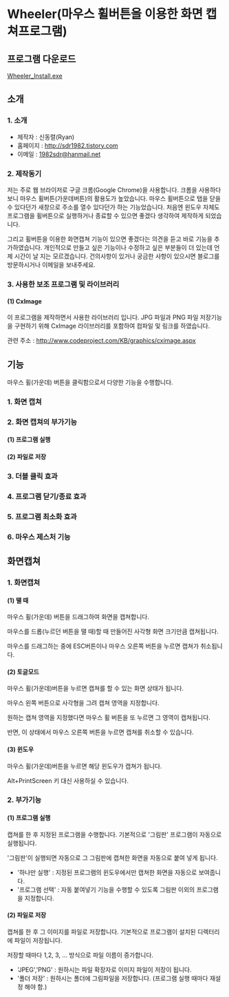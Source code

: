 # Wheeler(마우스 휠버튼을 이용한 화면 캡쳐프로그램)

## 프로그램 다운로드

[Wheeler_Install.exe](https://sdr1982.tistory.com/attachment/cfile6.uf@1767E8504D0DF7A0388199.exe)

## 소개
### 1. 소개

* 제작자 : 신동렬(Ryan)
* 홈페이지 : http://sdr1982.tistory.com
* 이메일 : 1982sdr@hanmail.net

### 2. 제작동기

저는 주로 웹 브라이저로 구글 크롬(Google Chrome)을 사용합니다. 크롬을 사용하다 보니 마우스 휠버튼(가운데버튼)의 활용도가 높았습니다. 마우스 휠버튼으로 탭을 닫을 수 있다던가 새창으로 주소를 열수 있다던가 하는 기능었습니다.  처음엔 윈도우 자체도 프로그램을 휠버튼으로 실행하거나 종료할 수 있으면 좋겠다 생각하여 제작하게 되었습니다.

그리고 휠버튼을 이용한 화면캡쳐 기능이 있으면 좋겠다는 의견을 듣고 바로 기능을 추가하였습니다. 개인적으로 만들고 싶은 기능이나 수정하고 싶은 부분들이 더 있는데 언제 시간이 날 지는 모르겠습니다. 건의사항이 있거나 궁금한 사항이 있으시면 블로그를 방문하시거나 이메일을 보내주세요.

### 3. 사용한 보조 프로그램 및 라이브러리
#### (1) CxImage

이 프로그램을 제작하면서 사용한 라이브러리 입니다. JPG 파일과 PNG 파일 저장기능을 구현하기 위해 CxImage 라이브러리를 포함하여 컴파일 및 링크를 하였습니다.

관련 주소 : http://www.codeproject.com/KB/graphics/cximage.aspx

## 기능

마우스 휠(가운데) 버튼을 클릭함으로서 다양한 기능을 수행합니다.

### 1. 화면 캡쳐
### 2. 화면 캡쳐의 부가기능
#### (1) 프로그램 실행
#### (2) 파일로 저장
### 3. 더블 클릭 효과
### 4. 프로그램 닫기/종료 효과
### 5. 프로그램 최소화 효과
### 6. 마우스 제스처 기능

## 화면캡쳐
### 1. 화면캡쳐
#### (1) 땔 때

마우스 휠(가운데) 버튼을 드래그하여 화면을 캡쳐합니다.

마우스를 드롭(누르던 버튼을 땔 때)할 때 만들어진 사각형 화면 크기만큼 캡쳐됩니다.

마우스를 드래그하는 중에 ESC버튼이나 마우스 오른쪽 버튼을 누르면 캡쳐가 취소됩니다.

#### (2) 토글모드

마우스 휠(가운데)버튼을 누르면 캡쳐를 할 수 있는 화면 상태가 됩니다.

마우스 왼쪽 버튼으로 사각형을 그려 캡쳐 영역을 지정합니다.

원하는 캡쳐 영역을 지정했다면 마우스 휠 버튼을 또 누르면 그 영역이 캡쳐됩니다.

반면, 이 상태에서 마우스 오른쪽 버튼을 누르면 캡쳐를 취소할 수 있습니다.

#### (3) 윈도우

마우스 휠(가운데)버튼을 누르면 해당 윈도우가 캡쳐가 됩니다.

Alt+PrintScreen 키 대신 사용하실 수 있습니다.

### 2. 부가기능

#### (1) 프로그램 실행

캡쳐를 한 후 지정된 프로그램을 수행합니다. 기본적으로 '그림판' 프로그램이 자동으로 실행됩니다.

'그림판'이 실행되면 자동으로 그 그림판에 캡쳐한 화면을 자동으로 붙여 넣게 됩니다.
 - '하나만 실행' : 지정된 프로그램의 윈도우에서만 캡쳐한 화면을 자동으로 보여줍니다.
 - '프로그램 선택' : 자동 붙여넣기 기능을 수행할 수 있도록 그림판 이외의 프로그램을 지정합니다.

#### (2) 파일로 저장

캡쳐를 한 후 그 이미지를 파일로 저장합니다. 기본적으로 프로그램이 설치된 디렉터리에 파일이 저장됩니다.

저장할 때마다 1,2, 3, ... 방식으로 파일 이름이 증가합니다.
 - 'JPEG','PNG' : 원하시는 파일 확장자로 이미지 파일이 저장이 됩니다. 
 - '폴더 저장' : 원하시는 폴더에 그림파일을 저장합니다. (프로그램 실행 때마다 재설정 해야 함.) 


